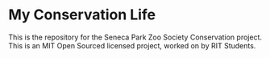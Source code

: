 # My Conservation Life
This is the repository for the Seneca Park Zoo Society Conservation project. This is an MIT Open Sourced licensed project, worked on by RIT Students.
